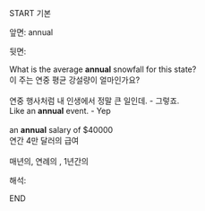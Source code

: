 START
기본

앞면:
annual


뒷면:
<div><div><div>What is the average <strong>annual</strong> snowfall for this state? </div><div><div>이 주는 연중 평균 강설량이 얼마인가요?</div></div></div></div><div><div><br><div><div>연중 행사처럼 내 인생에서 정말 큰 일인데. - 그렇죠.</div></div><div><div>Like an <strong>annual</strong> event. - Yep</div></div></div></div><br><div>an <strong>annual</strong> salary of $40000 </div><div><div>연간 4만 달러의 급여</div></div><br>매년의, 연례의 , 1년간의


해석:

END